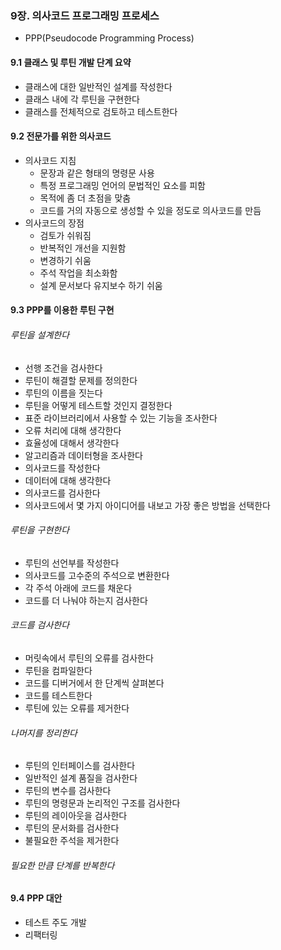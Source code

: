### 9장. 의사코드 프로그래밍 프로세스
- PPP(Pseudocode Programming Process)

#### 9.1 클래스 및 루틴 개발 단계 요약
- 클래스에 대한 일반적인 설계를 작성한다 
- 클래스 내에 각 루틴을 구현한다 
- 클래스를 전체적으로 검토하고 테스트한다 

#### 9.2 전문가를 위한 의사코드
- 의사코드 지침
  - 문장과 같은 형태의 명령문 사용
  - 특정 프로그래밍 언어의 문법적인 요소를 피함 
  - 목적에 좀 더 초점을 맞춤
  - 코드를 거의 자동으로 생성할 수 있을 정도로 의사코드를 만듬
- 의사코드의 장점
  - 검토가 쉬워짐
  - 반복적인 개선을 지원함
  - 변경하기 쉬움
  - 주석 작업을 최소화함
  - 설계 문서보다 유지보수 하기 쉬움 

#### 9.3 PPP를 이용한 루틴 구현
###### 루틴을 설계한다 
  - 선행 조건을 검사한다 
  - 루틴이 해결할 문제를 정의한다 
  - 루틴의 이름을 짓는다 
  - 루틴을 어떻게 테스트할 것인지 결정한다 
  - 표준 라이브러리에서 사용할 수 있는 기능을 조사한다 
  - 오류 처리에 대해 생각한다 
  - 효율성에 대해서 생각한다 
  - 알고리즘과 데이터형을 조사한다
  - 의사코드를 작성한다 
  - 데이터에 대해 생각한다
  - 의사코드를 검사한다
  - 의사코드에서 몇 가지 아이디어를 내보고 가장 좋은 방법을 선택한다 
###### 루틴을 구현한다
  - 루틴의 선언부를 작성한다 
  - 의사코드를 고수준의 주석으로 변환한다 
  - 각 주석 아래에 코드를 채운다
  - 코드를 더 나눠야 하는지 검사한다
###### 코드를 검사한다
  - 머릿속에서 루틴의 오류를 검사한다 
  - 루틴을 컴파일한다 
  - 코드를 디버거에서 한 단계씩 살펴본다
  - 코드를 테스트한다
  - 루틴에 있는 오류를 제거한다
###### 나머지를 정리한다
  - 루틴의 인터페이스를 검사한다 
  - 일반적인 설계 품질을 검사한다
  - 루틴의 변수를 검사한다 
  - 루틴의 명령문과 논리적인 구조를 검사한다
  - 루틴의 레이아웃을 검사한다
  - 루틴의 문서화를 검사한다
  - 불필요한 주석을 제거한다
###### 필요한 만큼 단계를 반복한다 

#### 9.4 PPP 대안 
- 테스트 주도 개발 
- 리팩터링 